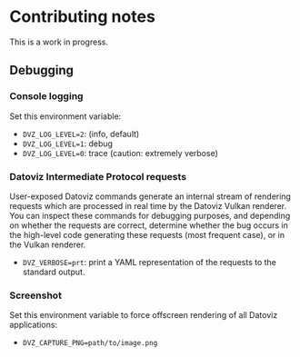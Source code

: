 # Contributing notes

This is a work in progress.

## Debugging


### Console logging

Set this environment variable:

* `DVZ_LOG_LEVEL=2`: (info, default)
* `DVZ_LOG_LEVEL=1`: debug
* `DVZ_LOG_LEVEL=0`: trace (caution: extremely verbose)


### Datoviz Intermediate Protocol requests

User-exposed Datoviz commands generate an internal stream of rendering requests which are processed in real time by the Datoviz Vulkan renderer.
You can inspect these commands for debugging purposes, and depending on whether the requests are correct, determine whether the bug occurs in the high-level code generating these requests (most frequent case), or in the Vulkan renderer.

* `DVZ_VERBOSE=prt`: print a YAML representation of the requests to the standard output.


### Screenshot

Set this environment variable to force offscreen rendering of all Datoviz applications:

* `DVZ_CAPTURE_PNG=path/to/image.png`
